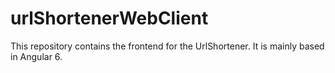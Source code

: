 # urlShortenerWebClient
This repository contains the frontend for the UrlShortener. It is mainly based in Angular 6.

